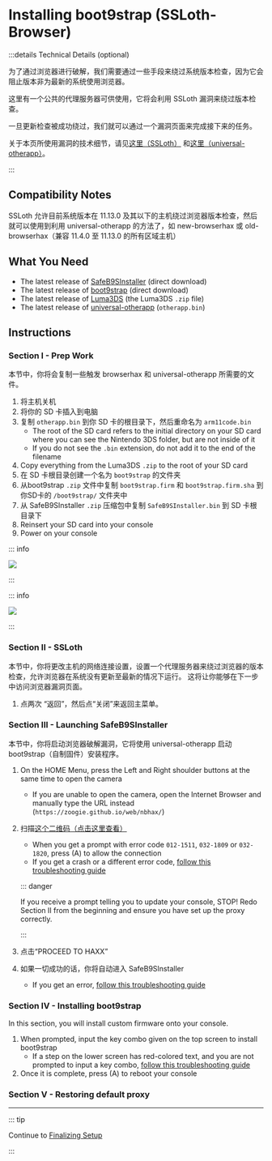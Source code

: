 # Installing boot9strap (SSLoth-Browser)

:::details Technical Details (optional)

为了通过浏览器进行破解，我们需要通过一些手段来绕过系统版本检查，因为它会阻止版本非为最新的系统使用浏览器。

这里有一个公共的代理服务器可供使用，它将会利用 SSLoth 漏洞来绕过版本检查。

一旦更新检查被成功绕过，我们就可以通过一个漏洞页面来完成接下来的任务。

关于本页所使用漏洞的技术细节，请见[这里（SSLoth）](https://github.com/MrNbaYoh/3ds-ssloth) 和[这里（universal-otherapp）](https://github.com/TuxSH/universal-otherapp)。

:::

## Compatibility Notes

SSLoth 允许目前系统版本在 11.13.0 及其以下的主机绕过浏览器版本检查，然后就可以使用到利用 universal-otherapp 的方法了，如 new-browserhax 或 old-browserhax（兼容 11.4.0 至 11.13.0 的所有区域主机）

## What You Need

- The latest release of [SafeB9SInstaller](https://github.com/d0k3/SafeB9SInstaller/releases/download/v0.0.7/SafeB9SInstaller-20170605-122940.zip) (direct download)
- The latest release of [boot9strap](https://github.com/SciresM/boot9strap/releases/download/1.4/boot9strap-1.4.zip) (direct download)
- The latest release of [Luma3DS](https://github.com/LumaTeam/Luma3DS/releases/latest) (the Luma3DS `.zip` file)
- The latest release of [universal-otherapp](https://github.com/TuxSH/universal-otherapp/releases/latest) (`otherapp.bin`)

## Instructions

### Section I - Prep Work

本节中，你将会复制一些触发 browserhax 和 universal-otherapp 所需要的文件。

1. 将主机关机
2. 将你的 SD 卡插入到电脑
3. 复制 `otherapp.bin` 到你 SD 卡的根目录下，然后重命名为 `arm11code.bin`
    - The root of the SD card refers to the initial directory on your SD card where you can see the Nintendo 3DS folder, but are not inside of it
    - If you do not see the `.bin` extension, do not add it to the end of the filename
4. Copy everything from the Luma3DS `.zip` to the root of your SD card
5. 在 SD 卡根目录创建一个名为 `boot9strap` 的文件夹
6. 从boot9strap `.zip` 文件中复制 `boot9strap.firm` 和 `boot9strap.firm.sha` 到你SD卡的 `/boot9strap/` 文件夹中
7. 从 SafeB9SInstaller `.zip` 压缩包中复制 `SafeB9SInstaller.bin` 到 SD 卡根目录下
8. Reinsert your SD card into your console
9. Power on your console

::: info

![](/images/screenshots/ssloth-root-layout.png)

:::

::: info

![](/images/screenshots/boot9strap-folder.png)

:::

### Section II - SSLoth

本节中，你将更改主机的网络连接设置，设置一个代理服务器来绕过浏览器的版本检查，允许浏览器在系统没有更新至最新的情况下运行。 这将让你能够在下一步中访问浏览器漏洞页面。

<!--@include: ./_include/addproxy.md -->

1. 点两次 “返回”，然后点“关闭”来返回主菜单。

### Section III - Launching SafeB9SInstaller

本节中，你将启动浏览器破解漏洞，它将使用 universal-otherapp 启动 boot9strap（自制固件）安装程序。

1. On the HOME Menu, press the Left and Right shoulder buttons at the same time to open the camera
    - If you are unable to open the camera, open the Internet Browser and manually type the URL instead (`https://zoogie.github.io/web/nbhax/`)

2. 扫描[这个二维码（点击这里查看）](http://api.qrserver.com/v1/create-qr-code/?color=000000&bgcolor=FFFFFF&data=https%3A%2F%2Fzoogie.github.io%2Fweb%2Fnbhax&qzone=1&margin=0&size=400x400&ecc=L)

    - When you get a prompt with error code `012-1511`, `032-1809` or `032-1820`, press (A) to allow the connection
    - If you get a crash or a different error code, [follow this troubleshooting guide](troubleshooting-ssloth-browser)

    ::: danger

    If you receive a prompt telling you to update your console, STOP! Redo Section II from the beginning and ensure you have set up the proxy correctly.

    :::

3. 点击“PROCEED TO HAXX”

4. 如果一切成功的话，你将自动进入 SafeB9SInstaller
    - If you get an error, [follow this troubleshooting guide](troubleshooting-ssloth-browser)

### Section IV - Installing boot9strap

In this section, you will install custom firmware onto your console.

1. When prompted, input the key combo given on the top screen to install boot9strap
    - If a step on the lower screen has red-colored text, and you are not prompted to input a key combo, [follow this troubleshooting guide](troubleshooting-ssloth-browser)
2. Once it is complete, press (A) to reboot your console

<!--@include: ./_include/configure-luma3ds.md -->

### Section V - Restoring default proxy

<!--@include: ./_include/rmproxy.md -->

<!--@include: ./_include/luma3ds-installed-note.md -->

___

::: tip

Continue to [Finalizing Setup](finalizing-setup)

:::

